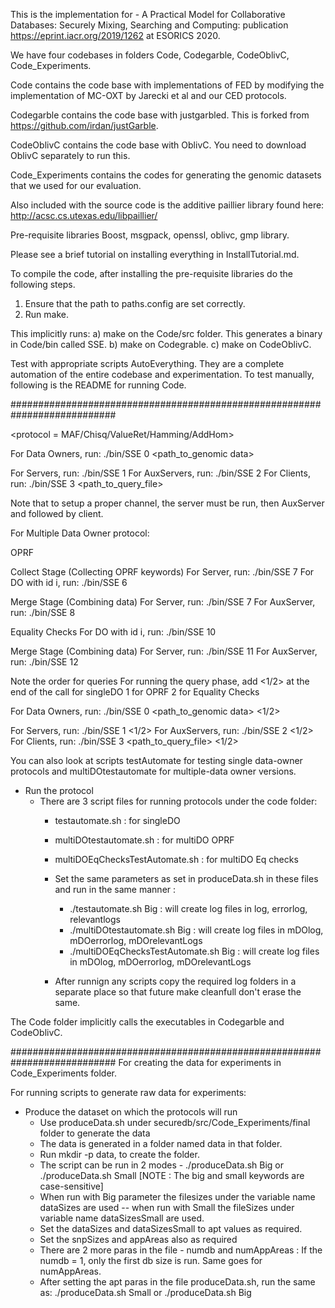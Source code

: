 This is the implementation for -  A Practical Model for Collaborative Databases: Securely Mixing, Searching and Computing: publication https://eprint.iacr.org/2019/1262 at ESORICS 2020.

We have four codebases in folders Code, Codegarble, CodeOblivC, Code_Experiments.

Code contains the code base with implementations of FED by modifying the implementation of MC-OXT by Jarecki et al and our CED protocols.

Codegarble contains the code base with justgarbled. This is forked from https://github.com/irdan/justGarble.

CodeOblivC contains the code base with OblivC. You need to download OblivC separately to run this.

Code_Experiments contains the codes for generating the genomic datasets that we used for our evaluation.

Also included with the source code is the additive paillier library found here: http://acsc.cs.utexas.edu/libpaillier/

Pre-requisite libraries
Boost, msgpack, openssl, oblivc, gmp library.

Please see a brief tutorial on installing everything in InstallTutorial.md.

To compile the code, after installing the pre-requisite libraries do the following steps.
1) Ensure that the path to paths.config are set correctly.
2) Run make.

This implicitly runs:
a) make on the Code/src folder. This generates a binary in Code/bin called SSE.
b) make on Codegrable.
c) make on CodeOblivC.

Test with appropriate scripts AutoEverything. They are a complete automation of the entire codebase and experimentation. To test manually, following is the README for running Code.

###########################################################################

<protocol = MAF/Chisq/ValueRet/Hamming/AddHom>

For Data Owners, run: ./bin/SSE 0 <protocol> <path_to_genomic data>

For Servers, run: ./bin/SSE 1 <protocol>
For AuxServers, run: ./bin/SSE 2 <protocol>
For Clients, run: ./bin/SSE 3 <protocol> <path_to_query_file>

Note that to setup a proper channel, the server must be run, then AuxServer and followed by client.

For Multiple Data Owner protocol:

OPRF

Collect Stage (Collecting OPRF keywords)
For Server, run: ./bin/SSE 7 <protocol> <collect>
For DO with id i, run: ./bin/SSE 6 <protocol> <genomePath> <id>

Merge Stage (Combining data)
For Server, run: ./bin/SSE 7 <protocol> <merge> <totalnoofDOs>
For AuxServer, run: ./bin/SSE 8 <protocol> <merge> <totalnoofDOs>

Equality Checks
For DO with id i, run: ./bin/SSE 10 <protocol> <genomePath> <id>

Merge Stage (Combining data)
For Server, run: ./bin/SSE 11 <protocol> <merge> <totalnoofDOs>
For AuxServer, run: ./bin/SSE 12 <protocol> <merge> <totalnoofDOs>


Note the order for queries
For running the query phase, add <1/2> at the end of the call for singleDO
1 for OPRF
2 for Equality Checks

For Data Owners, run: ./bin/SSE 0 <protocol> <path_to_genomic data> <1/2>

For Servers, run: ./bin/SSE 1 <protocol> <1/2>
For AuxServers, run: ./bin/SSE 2 <protocol> <1/2>
For Clients, run: ./bin/SSE 3 <protocol> <path_to_query_file> <1/2>

You can also look at scripts testAutomate for testing single data-owner protocols and multiDOtestautomate for multiple-data owner versions.

- Run the protocol
	- There are 3 script files for running protocols under the code folder:
		- testautomate.sh : for singleDO
		- multiDOtestautomate.sh : for multiDO OPRF
		- multiDOEqChecksTestAutomate.sh : for multiDO Eq checks

		- Set the same parameters as set in produceData.sh in these files and run in the same manner :
			- ./testautomate.sh Big : will create log files in log, errorlog, relevantlogs
			- ./multiDOtestautomate.sh Big : will create log files in mDOlog, mDOerrorlog, mDOrelevantLogs
			- ./multiDOEqChecksTestAutomate.sh Big : will create log files in mDOlog, mDOerrorlog, mDOrelevantLogs
		- After runnign any scripts copy the required log folders in a separate place so that future make cleanfull don't erase the same.

The Code folder implicitly calls the executables in Codegarble and CodeOblivC.

###########################################################################
For creating the data for experiments in Code_Experiments folder.

For running scripts to generate raw data for experiments:
- Produce the dataset on which the protocols will run
	- Use produceData.sh under securedb/src/Code_Experiments/final folder to generate the data
	- The data is generated in a folder named data in that folder.
	- Run mkdir -p data, to create the folder.
	- The script can be run in 2 modes - ./produceData.sh Big or ./produceData.sh Small  [NOTE : The big and small keywords are case-sensitive]
	- When run with Big parameter the filesizes under the variable name dataSizes are used -- when run with Small the fileSizes under variable name dataSizesSmall are used.
	- Set the dataSizes and dataSizesSmall to apt values as required.
	- Set the snpSizes and appAreas also as required
	- There are 2 more paras in the file - numdb and numAppAreas : If the numdb = 1, only the first db size is run. Same goes for numAppAreas.
	- After setting the apt paras in the file produceData.sh, run the same as:
		./produceData.sh Small or ./produceData.sh Big
